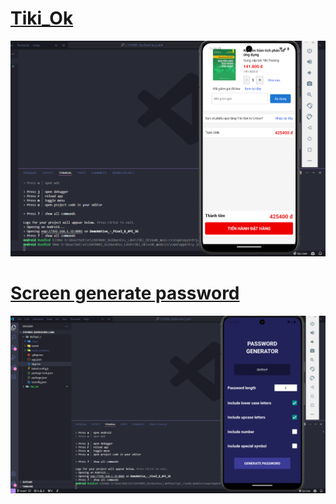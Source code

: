 # [Tiki_Ok](Tiki_Ok)
![Uploading image.png…](Tiki_Ok/result.png)
    
# [Screen generate password](BaiTap2_c)
![Uploading image.png…](BaiTap2_c/result.png)

